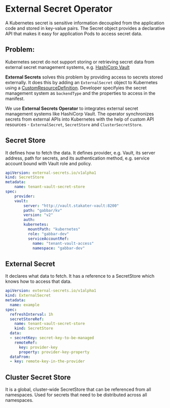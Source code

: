 # External Secret Operator

A Kubernetes secret is sensitive information decoupled from the application code and stored in key-value pairs. The Secret object provides a declarative API that makes it easy for application Pods to access secret data.

## Problem: 
Kubernetes secret do not support storing or retrieving secret data from external secret management systems, e.g. [HashiCorp Vault](https://www.vaultproject.io/)

**External Secrets** solves this problem by providing access to secrets stored externally. It does this by adding an `ExternalSecret` object to Kubernetes using a [CustomResourceDefinition](https://kubernetes.io/docs/concepts/extend-kubernetes/api-extension/custom-resources/). Developer specifyies the secret management system as `backendType` and the properties to access in the manifest.

We use **External Secrets Operator** to integrates external secret management systems like HashiCorp Vault. The operator synchronizes secrets from external APIs into Kubernetes with the help of custom API resources - `ExternalSecret`, `SecretStore` and `ClusterSecretStore`.

## Secret Store 
It defines how to fetch the data. It defines provider, e.g. Vault, its server address, path for secrets, and its authentication method, e.g. service account bound with Vault role and policy.
```yaml
apiVersion: external-secrets.io/v1alpha1
kind: SecretStore
metadata:
    name: tenant-vault-secret-store
spec:
    provider:
    vault:
        server: "http://vault.stakater-vault:8200"
        path: "gabbar/kv"
        version: "v2"
        auth:
        kubernetes:
          mountPath: "kubernetes"
          role: "gabbar-dev"
          serviceAccountRef:
            name: "tenant-vault-access"
            namespace: "gabbar-dev"
```

## External Secret
It declares what data to fetch. It has a reference to a SecretStore which knows how to access that data.
```yaml
apiVersion: external-secrets.io/v1alpha1
kind: ExternalSecret
metadata:
  name: example
spec:
  refreshInterval: 1h
  secretStoreRef:
    name: tenant-vault-secret-store
    kind: SecretStore
  data:
  - secretKey: secret-key-to-be-managed
    remoteRef:
      key: provider-key
      property: provider-key-property
  dataFrom:
  - key: remote-key-in-the-provider
```

## Cluster Secret Store
It is a global, cluster-wide SecretStore that can be referenced from all namespaces. Used for secrets that need to be distributed across all namespaces.
